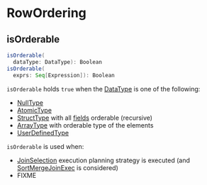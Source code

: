 # RowOrdering

## <span id="isOrderable"> isOrderable

```scala
isOrderable(
  dataType: DataType): Boolean
isOrderable(
  exprs: Seq[Expression]): Boolean
```

`isOrderable` holds `true` when the [DataType](../types/DataType.md) is one of the following:

* [NullType](../types/DataType.md#NullType)
* [AtomicType](../types/AtomicType.md)
* [StructType](../types/StructType.md) with all [fields](../types/StructType.md#fields) orderable (recursive)
* [ArrayType](../types/ArrayType.md) with orderable type of the elements
* [UserDefinedType](../types/UserDefinedType.md)

`isOrderable` is used when:

* [JoinSelection](../execution-planning-strategies/JoinSelection.md) execution planning strategy is executed (and [SortMergeJoinExec](../execution-planning-strategies/JoinSelection.md#createSortMergeJoin) is considered)
* FIXME
